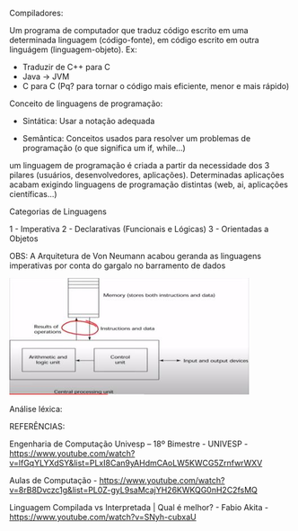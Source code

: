 Compiladores:

Um programa de computador que traduz código escrito em uma determinada linguagem (código-fonte), em código escrito em outra linguágem (linguagem-objeto).
Ex:
- Traduzir de C++ para C
- Java -> JVM
- C para C (Pq? para tornar o código mais eficiente, menor e mais rápido)


Conceito de linguagens de programação:

- Sintática: Usar a notação adequada

- Semântica: Conceitos usados para resolver um problemas de programação
(o que significa um if, while...)

um linguagem de programação é criada a partir da necessidade dos 3 pilares (usuários, desenvolvedores, aplicações). Determinadas aplicações acabam exigindo linguagens de programação distintas (web, ai, aplicações científicas...)


Categorias de Linguagens

1 - Imperativa
2 - Declarativas (Funcionais e Lógicas)
3 - Orientadas a Objetos

OBS: A Arquitetura de Von Neumann
acabou geranda as linguagens imperativas por conta  do gargalo no barramento de dados

<img src=".assets/gargalo.JPG">

Análise léxica:


REFERÊNCIAS:

Engenharia de Computação Univesp – 18º Bimestre - UNIVESP - https://www.youtube.com/watch?v=lfGqYLYXdSY&list=PLxI8Can9yAHdmCAoLW5KWCG5ZrnfwrWXV

Aulas de Computação - https://www.youtube.com/watch?v=8rB8Dvczc1g&list=PL0Z-gyL9saMcajYH26KWKQG0nH2C2fsMQ

Linguagem Compilada vs Interpretada | Qual é melhor? - Fabio Akita - https://www.youtube.com/watch?v=SNyh-cubxaU
